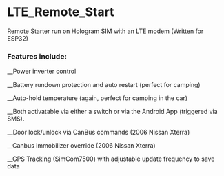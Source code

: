 # LTE_Remote_Start
Remote Starter run on Hologram SIM with an LTE modem (Written for ESP32)

### Features include:
__Power inverter control

__Battery rundown protection and auto restart (perfect for camping)

__Auto-hold temperature (again, perfect for camping in the car)

__Both activatable via either a switch or via the Android App (triggered via SMS).

__Door lock/unlock via CanBus commands (2006 Nissan Xterra)

__Canbus immobilizer override (2006 Nissan Xterra)

__GPS Tracking (SimCom7500) with adjustable update frequency to save data
